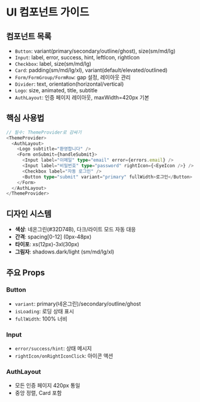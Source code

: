 # UI 컴포넌트 가이드

## 컴포넌트 목록
- `Button`: variant(primary/secondary/outline/ghost), size(sm/md/lg)
- `Input`: label, error, success, hint, leftIcon, rightIcon
- `Checkbox`: label, size(sm/md/lg)
- `Card`: padding(sm/md/lg/xl), variant(default/elevated/outlined)
- `Form/FormGroup/FormRow`: gap 설정, 레이아웃 관리
- `Divider`: text, orientation(horizontal/vertical)
- `Logo`: size, animated, title, subtitle
- `AuthLayout`: 인증 페이지 레이아웃, maxWidth=420px 기본

## 핵심 사용법

```typescript
// 필수: ThemeProvider로 감싸기
<ThemeProvider>
  <AuthLayout>
    <Logo subtitle="환영합니다" />
    <Form onSubmit={handleSubmit}>
      <Input label="이메일" type="email" error={errors.email} />
      <Input label="비밀번호" type="password" rightIcon={<EyeIcon />} />
      <Checkbox label="자동 로그인" />
      <Button type="submit" variant="primary" fullWidth>로그인</Button>
    </Form>
  </AuthLayout>
</ThemeProvider>
```

## 디자인 시스템
- **색상**: 네온그린(#32D74B), 다크/라이트 모드 자동 대응
- **간격**: spacing[0-12] (0px-48px)
- **타이포**: xs(12px)-3xl(30px)
- **그림자**: shadows.dark/light (sm/md/lg/xl)

## 주요 Props

### Button
- `variant`: primary(네온그린)/secondary/outline/ghost
- `isLoading`: 로딩 상태 표시
- `fullWidth`: 100% 너비

### Input
- `error/success/hint`: 상태 메시지
- `rightIcon/onRightIconClick`: 아이콘 액션

### AuthLayout
- 모든 인증 페이지 420px 통일
- 중앙 정렬, Card 포함